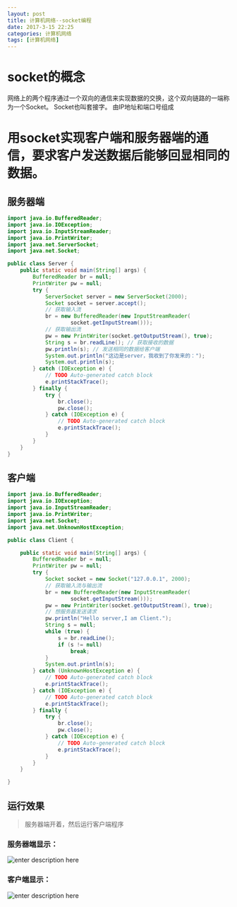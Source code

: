 ```yaml
---
layout: post
title: 计算机网络--socket编程
date: 2017-3-15 22:25
categories: 计算机网络
tags: [计算机网络]
---
```

# socket的概念
网络上的两个程序通过一个双向的通信来实现数据的交换，这个双向链路的一端称为一个Socket。
Socket也叫套接字。
由IP地址和端口号组成
# 用socket实现客户端和服务器端的通信，要求客户发送数据后能够回显相同的数据。
## 服务器端
```java
import java.io.BufferedReader;
import java.io.IOException;
import java.io.InputStreamReader;
import java.io.PrintWriter;
import java.net.ServerSocket;
import java.net.Socket;

public class Server {
	public static void main(String[] args) {
		BufferedReader br = null;
		PrintWriter pw = null;
		try {
			ServerSocket server = new ServerSocket(2000);
			Socket socket = server.accept();
			// 获取输入流
			br = new BufferedReader(new InputStreamReader(
					socket.getInputStream()));
			// 获取输出流
			pw = new PrintWriter(socket.getOutputStream(), true);
			String s = br.readLine(); // 获取接收的数据
			pw.println(s); // 发送相同的数据给客户端
			System.out.println("这边是server，我收到了你发来的：");
			System.out.println(s);
		} catch (IOException e) {
			// TODO Auto-generated catch block
			e.printStackTrace();
		} finally {
			try {
				br.close();
				pw.close();
			} catch (IOException e) {
				// TODO Auto-generated catch block
				e.printStackTrace();
			}
		}
	}
}
```
## 客户端
```java
import java.io.BufferedReader;
import java.io.IOException;
import java.io.InputStreamReader;
import java.io.PrintWriter;
import java.net.Socket;
import java.net.UnknownHostException;

public class Client {

	public static void main(String[] args) {
		BufferedReader br = null;
		PrintWriter pw = null;
		try {
			Socket socket = new Socket("127.0.0.1", 2000);
			// 获取输入流与输出流
			br = new BufferedReader(new InputStreamReader(
					socket.getInputStream()));
			pw = new PrintWriter(socket.getOutputStream(), true);
			// 想服务器发送请求
			pw.println("Hello server,I am Client.");
			String s = null;
			while (true) {
				s = br.readLine();
				if (s != null)
					break;
			}
			System.out.println(s);
		} catch (UnknownHostException e) {
			// TODO Auto-generated catch block
			e.printStackTrace();
		} catch (IOException e) {
			// TODO Auto-generated catch block
			e.printStackTrace();
		} finally {
			try {
				br.close();
				pw.close();
			} catch (IOException e) {
				// TODO Auto-generated catch block
				e.printStackTrace();
			}
		}
	}

}
```
## 运行效果
> 服务器端开着，然后运行客户端程序

### 服务器端显示：
![enter description here][1]


### 客户端显示：
  ![enter description here][2]


  [1]: http://omphwvjh0.bkt.clouddn.com/1489587881807.jpg
  [2]: http://omphwvjh0.bkt.clouddn.com/1489587979757.jpg 